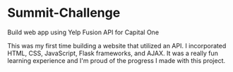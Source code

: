 # Summit-Challenge
Build web app using Yelp Fusion API for Capital One

This was my first time building a website that utilized an API. I incorporated HTML, CSS, JavaScript, Flask frameworks, and AJAX. It was a really fun learning experience and I'm proud of the progress I made with this project.

